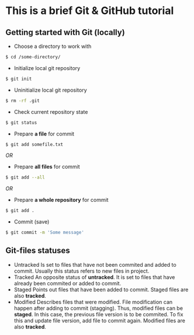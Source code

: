 # This is a brief Git & GitHub tutorial
## Getting started with Git (locally) <br>
* Choose a directory to work with <br>
```bash
$ cd /some-directory/
```
* Initialize local git repository <br>
```bash
$ git init
```
* Uninitialize local git repository <br>
```bash
$ rm -rf .git
```
* Check current repository state <br>
```bash
$ git status
```
* Prepare **a file** for commit <br>
```bash
$ git add somefile.txt
```
*OR*<br>
* Prepare **all files** for commit <br>
```bash
$ git add --all
```
*OR*<br>
* Prepare **a whole repository** for commit <br>
```bash
$ git add .
```
* Commit (save) <br>
```bash
$ git commit -m 'Some message' 
```

## Git-files statuses <br>
* Untracked
Is set to files that have not been commited and added to commit. Usually this status refers to new files in project.
* Tracked
An opposite status of **untracked**. It is set to files that have already been commited or added to commit.
* Staged
Points out files that have been added to commit. Staged files are also **tracked**.
* Modified
Describes files that were modified. File modification can happen after adding to commit (stagging). Thus, modified files can be **staged**. In this case, the previous file version is to be commited. To fix this and update file version, add file to commit again. Modified files are also **tracked**.